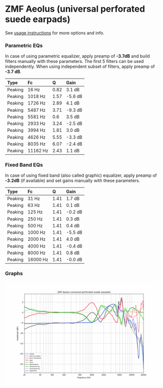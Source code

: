 # ZMF Aeolus (universal perforated suede earpads)
See [usage instructions](https://github.com/jaakkopasanen/AutoEq#usage) for more options and info.

### Parametric EQs
In case of using parametric equalizer, apply preamp of **-3.7dB** and build filters manually
with these parameters. The first 5 filters can be used independently.
When using independent subset of filters, apply preamp of **-3.7 dB**.

| Type    | Fc       |    Q | Gain    |
|:--------|:---------|:-----|:--------|
| Peaking | 16 Hz    | 0.82 | 3.1 dB  |
| Peaking | 1018 Hz  | 1.57 | -5.6 dB |
| Peaking | 1726 Hz  | 2.89 | 4.1 dB  |
| Peaking | 5487 Hz  | 3.71 | -9.3 dB |
| Peaking | 5581 Hz  | 0.6  | 3.5 dB  |
| Peaking | 2933 Hz  | 3.24 | -2.5 dB |
| Peaking | 3994 Hz  | 1.81 | 3.0 dB  |
| Peaking | 4626 Hz  | 5.55 | -3.3 dB |
| Peaking | 8035 Hz  | 6.07 | -2.4 dB |
| Peaking | 11162 Hz | 2.43 | 1.1 dB  |

### Fixed Band EQs
In case of using fixed band (also called graphic) equalizer, apply preamp of **-3.2dB**
(if available) and set gains manually with these parameters.

| Type    | Fc       |    Q | Gain    |
|:--------|:---------|:-----|:--------|
| Peaking | 31 Hz    | 1.41 | 1.7 dB  |
| Peaking | 63 Hz    | 1.41 | 0.1 dB  |
| Peaking | 125 Hz   | 1.41 | -0.2 dB |
| Peaking | 250 Hz   | 1.41 | 0.3 dB  |
| Peaking | 500 Hz   | 1.41 | 0.4 dB  |
| Peaking | 1000 Hz  | 1.41 | -5.5 dB |
| Peaking | 2000 Hz  | 1.41 | 4.0 dB  |
| Peaking | 4000 Hz  | 1.41 | -0.4 dB |
| Peaking | 8000 Hz  | 1.41 | 0.8 dB  |
| Peaking | 16000 Hz | 1.41 | -0.0 dB |

### Graphs
![](./ZMF%20Aeolus%20(universal%20perforated%20suede%20earpads).png)